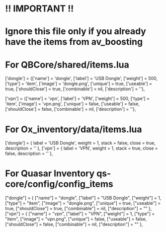 # !! IMPORTANT !!

# Ignore this file only if you already have the items from av_boosting

# For QBCore/shared/items.lua

['dongle'] = {['name'] = 'dongle', ['label'] = 'USB Dongle', ['weight'] = 500, ['type'] = 'item', ['image'] = 'dongle.png', ['unique'] = true, ['useable'] = true, ['shouldClose'] = true, ['combinable'] = nil, ['description'] = ''},

['vpn'] = {['name'] = 'vpn', ['label'] = 'VPN', ['weight'] = 500, ['type'] = 'item', ['image'] = 'vpn.png', ['unique'] = false, ['useable'] = false, ['shouldClose'] = false, ['combinable'] = nil, ['description'] = ''},

# For Ox_inventory/data/items.lua

['dongle'] = {
label = 'USB Dongle',
weight = 1,
stack = false,
close = true,
description = ''
},
['vpn'] = {
label = 'VPN',
weight = 1,
stack = true,
close = false,
description = ''
},

# For Quasar Inventory qs-core/config/config_items

["dongle"] = {
["name"] = "dongle",
["label"] = "USB Dongle",
["weight"] = 1,
["type"] = "item",
["image"] = "dongle.png",
["unique"] = true,
["useable"] = true,
["shouldClose"] = true,
["combinable"] = nil,
["description"] = ""
},
["vpn"] = {
["name"] = "vpn",
["label"] = "VPN",
["weight"] = 1,
["type"] = "item",
["image"] = "vpn.png",
["unique"] = false,
["useable"] = false,
["shouldClose"] = false,
["combinable"] = nil,
["description"] = ""
},

